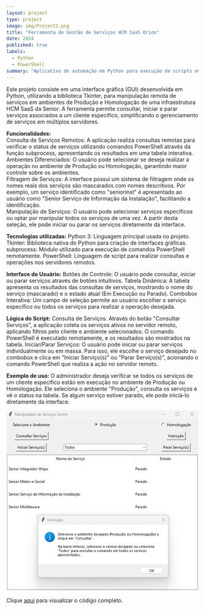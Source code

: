 ```yaml
---
layout: project
type: project
image: img/Project2.png
title: "Ferramenta de Gestão de Serviços HCM SaaS Orion"
date: 2024
published: true
labels:
  - Python
  - PowerShell
summary: "Aplicativo de automação em Python para execução de scripts em Powershell"
---
```


Este projeto consiste em uma interface gráfica (GUI) desenvolvida em Python, utilizando a biblioteca Tkinter, para manipulação remota de serviços em ambientes de Produção e Homologação de uma infraestrutura HCM SaaS da Senior. A ferramenta permite consultar, iniciar e parar serviços associados a um cliente específico, simplificando o gerenciamento de serviços em múltiplos servidores.

<b>Funcionalidades:</b> <br/>
Consulta de Serviços Remotos: A aplicação realiza consultas remotas para verificar o status de serviços utilizando comandos PowerShell através da função subprocess, apresentando os resultados em uma tabela interativa. <br/>
Ambientes Diferenciados: O usuário pode selecionar se deseja realizar a operação no ambiente de Produção ou Homologação, garantindo maior controle sobre os ambientes. <br/>
Filtragem de Serviços: A interface possui um sistema de filtragem onde os nomes reais dos serviços são mascarados com nomes descritivos. Por exemplo, um serviço identificado como "seniorinst" é apresentado ao usuário como "Senior Serviço de Informação da Instalação", facilitando a identificação. <br/>
Manipulação de Serviços: O usuário pode selecionar serviços específicos ou optar por manipular todos os serviços de uma vez. A partir desta seleção, ele pode iniciar ou parar os serviços diretamente da interface. <br/>

<b>Tecnologias utilizadas:</b>
Python 3: Linguagem principal usada no projeto.
Tkinter: Biblioteca nativa do Python para criação de interfaces gráficas.
subprocess: Módulo utilizado para execução de comandos PowerShell remotamente.
PowerShell: Linguagem de script para realizar consultas e operações nos servidores remotos.

<b>Interface do Usuário:</b>
Botões de Controle: O usuário pode consultar, iniciar ou parar serviços através de botões intuitivos.
Tabela Dinâmica: A tabela apresenta os resultados das consultas de serviços, mostrando o nome do serviço (mascarado) e o estado atual (Em Execução ou Parado).
Combobox Interativa: Um campo de seleção permite ao usuário escolher o serviço específico ou todos os serviços para realizar a operação desejada.

<b>Lógica do Script:</b>
Consulta de Serviços: Através do botão "Consultar Serviços", a aplicação coleta os serviços ativos no servidor remoto, aplicando filtros pelo cliente e ambiente selecionados. O comando PowerShell é executado remotamente, e os resultados são mostrados na tabela.
Iniciar/Parar Serviços: O usuário pode iniciar ou parar serviços individualmente ou em massa. Para isso, ele escolhe o serviço desejado no combobox e clica em "Iniciar Serviço(s)" ou "Parar Serviço(s)", acionando o comando PowerShell que realiza a ação no servidor remoto.

<b>Exemplo de uso:</b>
O administrador deseja verificar se todos os serviços de um cliente específico estão em execução no ambiente de Produção ou Homologação. Ele seleciona o ambiente "Produção", consulta os serviços e vê o status na tabela. Se algum serviço estiver parado, ele pode iniciá-lo diretamente da interface.

<img class="img-fluid" src="../img/ServiceCloud.png">

Clique [aqui](https://github.com/igordriguess/ManipulaServicesCloud/blob/main/ManipulaServicesCloud.py) para visualizar o código completo.
